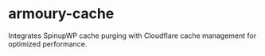 # armoury-cache
Integrates SpinupWP cache purging with Cloudflare cache management for optimized performance.
